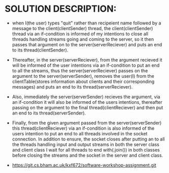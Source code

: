 # SOLUTION DESCRIPTION:

* when I(the user) types "quit" rather than recipeient name followed by a message to the client(clientSender) thread, the client(clientSender) thread via an if-condition is informed of my intentions to close all threads handling streams going and coming to the server, so it then passes that argument on to the server(serverReciever) and puts an end to its thread(clientSender).

* Thereafter, in the server(serverReciever), from the argument recieved it will be informed of the user intentions via an if-condition to put an end to all the streams, thus the server(serverReciever) passes on the argument to the server(serverSender), removes the user(I) from the clientTable(stores information about clients and their corresponding messages) and puts an end to its thread(serverReciever).

* Also, immediately the server(serverSender) recieves the argument, via an if-condition it will also be informed of the users intentions, thereafter passing on the argument to the final thread(clientReciever) and then put an end to its thread(serverSender).

* Finally, from the given argument passed from the server(serverSender) this thread(clientReciever) via an if-condition is also informed of the users intention to put an end to all threads involved in the socket connection. In addition to ensure, the socket closes after putting an to all the threads handling input and output streams in both the server class and client class I wait for all threads to end with(.join()) in both classes before closing the streams and the socket in the server and client class.

* https://git.cs.bham.ac.uk/kxf672/software-workshop-assignment.git
